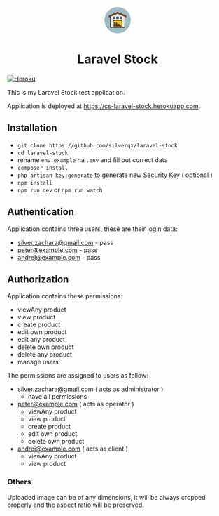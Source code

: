 <p align="center">
  <a href="https://www.gatsbyjs.org">
    <img alt="Laravel Stock" src="https://raw.githubusercontent.com/silverqx/laravel-stock/master/resources/images/logo.png" width="60" />
  </a>
</p>
<h1 align="center">
  Laravel Stock
</h1>

[![Heroku](http://heroku-badge.herokuapp.com/?app=angularjs-crypto&style=flat&svg=1)](https://cs-laravel-stock.herokuapp.com)

This is my Laravel Stock test application.

Application is deployed at https://cs-laravel-stock.herokuapp.com.

## Installation

* `git clone https://github.com/silverqx/laravel-stock`
* `cd laravel-stock`
* rename `env.example` na `.env` and fill out correct data
* `composer install`
* `php artisan key:generate` to generate new Security Key ( optional )
* `npm install`
* `npm run dev` or `npm run watch`

## Authentication

Application contains three users, these are their login data:

* silver.zachara@gmail.com - pass
* peter@example.com - pass
* andrej@example.com - pass

## Authorization

Application contains these permissions:

* viewAny product
* view product
* create product
* edit own product
* edit any product
* delete own product
* delete any product
* manage users

The permissions are assigned to users as follow:

* silver.zachara@gmail.com ( acts as administrator )
    * have all permissions
* peter@example.com ( acts as operator )
    * viewAny product
    * view product
    * create product
    * edit own product
    * delete own product
* andrej@example.com ( acts as client )
    * viewAny product
    * view product

### Others

Uploaded image can be of any dimensions, it will be always cropped properly and the aspect ratio will be preserved.
